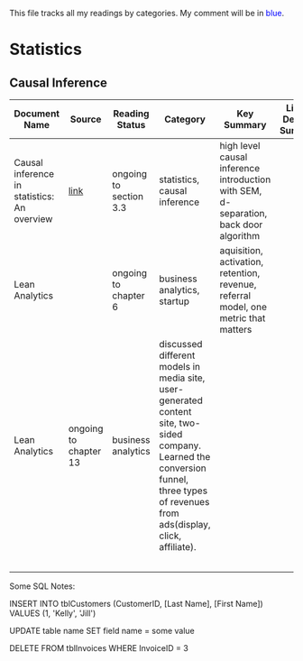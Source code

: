 This file tracks all my readings by categories. My comment will be in <span style="color:blue">blue</span>.

# Statistics
## Causal Inference
|Document Name   	|Source   	|Reading Status   	|Category   	|Key Summary   	|Link to Detailed Summary    |
|---	|---	|---	|---	|---	|---  |
|Causal inference in statistics: An overview   	|[link](doi:10.1214/09-SS057)   	|ongoing to section 3.3   	|statistics, causal inference   	|high level causal inference introduction with SEM, d-separation, back door algorithm   	|     |
|Lean Analytics   	|   	|ongoing to chapter 6   	|business analytics, startup   	|aquisition, activation, retention, revenue, referral model, one metric that matters   	|     |
|Lean Analytics   	|ongoing to chapter 13   	|business analytics   	|discussed different models in media site, user-generated content site, two-sided company. Learned the conversion funnel, three types of revenues from ads(display, click, affiliate).   	|   	|     |
|   	|   	|   	|   	|   	|     |
|   	|   	|   	|   	|   	|     |
|   	|   	|   	|   	|   	|     |
|   	|   	|   	|   	|   	|     |
|   	|   	|   	|   	|   	|     |

Some SQL Notes:

INSERT INTO tblCustomers (CustomerID, [Last Name], [First Name])
VALUES (1, 'Kelly', 'Jill')

UPDATE table name 
SET field name = some value

DELETE FROM tblInvoices
WHERE InvoiceID = 3
